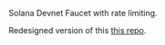 Solana Devnet Faucet with rate limiting.

Redesigned version of this [this repo](https://github.com/solana-developers/solana-devnet-faucet).

